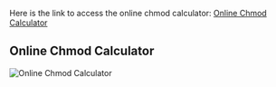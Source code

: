 Here is the link to access the online chmod calculator: [Online Chmod Calculator](http://chmd-octal-notations.s3-website.ap-south-1.amazonaws.com/)


## Online Chmod Calculator
![Online Chmod Calculator](https://dev-to-uploads.s3.amazonaws.com/uploads/articles/69d5gasqxiij1nhfwdlj.png)
